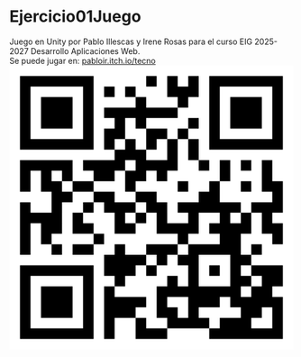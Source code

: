 # Ejercicio01Juego
Juego en Unity por Pablo Illescas y Irene Rosas para el curso EIG 2025-2027 Desarrollo Aplicaciones Web. <br>
Se puede jugar en: [pabloir.itch.io/tecno](https://pabloir.itch.io/tecno) <br>
![pabloir.itch.io/tecno](qrItchIo.png)
